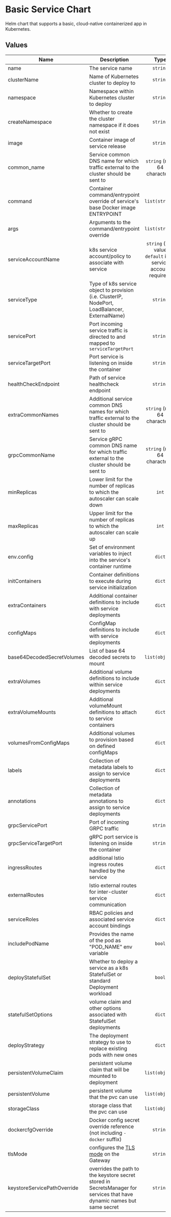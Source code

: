 # Basic Service Chart

Helm chart that supports a basic, cloud-native containerized app in Kubernetes.

## Values

| Name | Description | Type | Default | Required |
|------|-------------|:------:|:---------:|:--------:|
| name | The service name | `string` | `` | yes |
| clusterName | Name of Kubernetes cluster to deploy to | `string` | `` | yes |
| namespace | Namespace within Kubernetes cluster to deploy | `string` | `` | yes |
| createNamespace | Whether to create the cluster namespace if it does not exist | `string` | `` | yes |
| image | Container image of service release | `string` | `` | yes |
| common_name | Service common DNS name for which traffic external to the cluster should be sent to | `string` (max 64 characters) | `` | yes |
| command | Container command/entrypoint override of service's base Docker image ENTRYPOINT | `list(string)` | `[]` | no |
| args | Arguments to the command/entrypoint override | `list(string)` | `[]` | no |
| serviceAccountName | k8s service account/policy to associate with service | `string` (use value `default` if no service account required) | `` | no |
| serviceType | Type of k8s service object to provision (i.e. ClusterIP, NodePort, LoadBalancer, ExternalName) | `string` | `` | no |
| servicePort | Port incoming service traffic is directed to and mapped to `serviceTargetPort` | `string` | `` | no |
| serviceTargetPort | Port service is listening on inside the container | `string` | `` | no |
| healthCheckEndpoint | Path of service healthcheck endpoint | `string` | `` | no |
| extraCommonNames | Additional service common DNS names for which traffic external to the cluster should be sent to | `string` (max 64 characters) | `` | no |
| grpcCommonName | Service gRPC common DNS name for which traffic external to the cluster should be sent to | `string` (max 64 characters) | `` | no |
| minReplicas | Lower limit for the number of replicas to which the autoscaler can scale down | `int` | `1` | no |
| maxReplicas | Upper limit for the number of replicas to which the autoscaler can scale up | `int` | `3` | no |
| env.config | Set of environment variables to inject into the service's container runtime | `dict` | `{}` | no |
| initContainers | Container definitions to execute during service initialization | `dict` | `{}` | no |
| extraContainers | Additional container definitions to include with service deployments |`dict` | `{}` | no |
| configMaps | ConfigMap definitions to include with service deployments | `dict` | `{}` | no |
| base64DecodedSecretVolumes | List of base 64 decoded secrets to mount | `list(object)` | `[]` | no |
| extraVolumes | Additional volume definitions to include within service deployments | `dict` | `{}` | no |
| extraVolumeMounts | Additional volumeMount definitions to attach to service containers | `dict` | `{}` | no |
| volumesFromConfigMaps | Additional volumes to provision based on defined configMaps | `dict` | `{}` | no |
| labels | Collection of metadata labels to assign to service deployments | `dict` | `{}` | no |
| annotations | Collection of metadata annotations to assign to service deployments | `dict` | `{}` | no |
| grpcServicePort | Port of incoming GRPC traffic | `string` | `` | no |
| grpcServiceTargetPort | gRPC port service is listening on inside the container | `string` | `` | no |
| ingressRoutes | additional Istio ingress routes handled by the service  | `dict` | `{}` | no |
| externalRoutes | Istio external routes for inter-cluster service communication | `dict` | `{}` | no |
| serviceRoles | RBAC policies and associated service account bindings | `dict` | `{}` | no |
| includePodName | Provides the name of the pod as "POD_NAME" env variable | `bool` | `false` | no |
| deployStatefulSet | Whether to deploy a service as a k8s StatefulSet or standard Deployment workload | `bool` | `false` | no |
| statefulSetOptions | volume claim and other options associated with StatefulSet deployments | `dict` | `{}` | no |
| deployStrategy | The deployment strategy to use to replace existing pods with new ones  | `dict` | `{}` | no |
| persistentVolumeClaim | persistent volume claim that will be mounted to deployment  | `list(object)` | `[]` | no |
| persistentVolume | persistent volume that the pvc can use   | `list(object)` | `[]` | no |
| storageClass | storage class that the pvc can use   | `list(object)` | `[]` | no |
| dockercfgOverride | Docker config secret override reference (not including `-docker` suffix) | `string` | `` | no |
| tlsMode | configures the [TLS mode](https://istio.io/latest/docs/reference/config/networking/gateway/#ServerTLSSettings-TLSmode) on the Gateway | `string` | `MUTUAL` | no |
| keystoreServicePathOverride | overrides the path to the keystore secret stored in SecretsManager for services that have dynamic names but same secret | `string` | `` | no |
